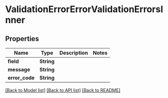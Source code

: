 # ValidationErrorErrorValidationErrorsInner

## Properties

Name | Type | Description | Notes
------------ | ------------- | ------------- | -------------
**field** | **String** |  | 
**message** | **String** |  | 
**error_code** | **String** |  | 

[[Back to Model list]](../README.md#documentation-for-models) [[Back to API list]](../README.md#documentation-for-api-endpoints) [[Back to README]](../README.md)


